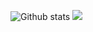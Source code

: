 ![Github stats](https://github-readme-stats.vercel.app/api?username=ayushambar&count_private=true&theme=radical&show_icons=true&card_width=10)
<img src="https://github-readme-stats.vercel.app/api/top-langs/?username=ayushambar&theme=radical&layout=compact" />

